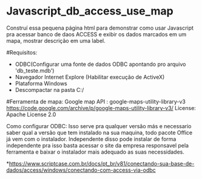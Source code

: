 # Javascript_db_access_use_map
Construí essa pequena página html para demonstrar como usar Javascript pra acessar banco de daos ACCESS e exibir os dados marcados em um mapa, mostrar descrição em uma label.


#Requisitos:
* ODBC(Configurar uma fonte de dados ODBC apontando pro arquivo 'db_teste.mdb')
* Navegador Internet Explore (Habilitar execução de ActiveX)
* Plataforma Windows
* Descompactar na pasta C:/ 

#Ferramenta de mapa:
Google map API : google-maps-utility-library-v3
https://code.google.com/archive/p/google-maps-utility-library-v3/
License: Apache License 2.0


Como configurar ODBC:
Isso serve pra qualquer versão más e necessario saber qual a versão que tem instalado na sua maquina, todo pacote Office já vem com o instalador. Independente disso pode instalar de forma independente pra isso basta acessar o site da empresa responsavel pela ferramenta e baixar o instalador mais adequado as suas necessidades. 

*https://www.scriptcase.com.br/docs/pt_br/v81/conectando-sua-base-de-dados/access/windows/conectando-com-access-via-odbc

